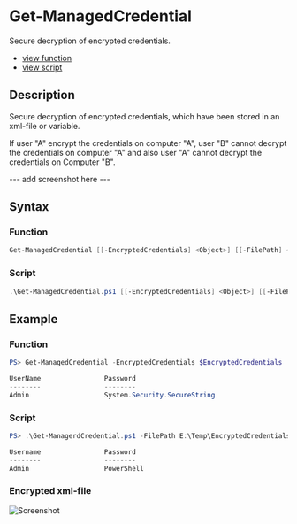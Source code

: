 # Get-ManagedCredential

Secure decryption of encrypted credentials.

* [view function](https://github.com/BornToBeRoot/PowerShell_ManagedCredential/blob/master/Module/ManagedCredential/Get-ManagedCredential.ps1)
* [view script](https://github.com/BornToBeRoot/PowerShell_ManagedCredential/blob/master/Scripts/Get-ManagedCredential.ps1)

## Description

Secure decryption of encrypted credentials, which have been stored in an xml-file or variable. 

If user "A" encrypt the credentials on computer "A", user "B" cannot decrypt the credentials on computer "A" and also user "A" cannot decrypt the credentials on Computer "B".

--- add screenshot here ---

## Syntax

### Function

```powershell
Get-ManagedCredential [[-EncryptedCredentials] <Object>] [[-FilePath] <String>] [[-PasswordAsPlainText]] [<CommonParameters>]
```

### Script

```powershell
.\Get-ManagedCredential.ps1 [[-EncryptedCredentials] <Object>] [[-FilePath] <String>] [[-PasswordAsPlainText]] [<CommonParameters>]
```

## Example

### Function

```powershell
PS> Get-ManagedCredential -EncryptedCredentials $EncryptedCredentials

UserName                Password
--------                --------
Admin                   System.Security.SecureString
 ```

 ### Script

```powershell
PS> .\Get-ManagerdCredential.ps1 -FilePath E:\Temp\EncryptedCredentials.xml -PasswordAsPlainText

Username                Password
--------                --------
Admin                   PowerShell
```

### Encrypted xml-file

![Screenshot](https://github.com/BornToBeRoot/PowerShell_ManagedCredential/blob/master/Documentation/Encrypted_XML-File.png?raw=true "Encrypted XML-File")